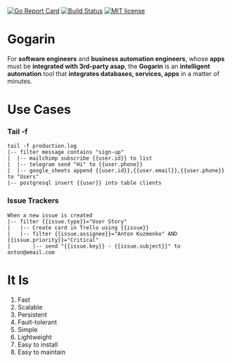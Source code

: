 [![Go Report Card](https://goreportcard.com/badge/github.com/antonkuzmenko/gogarin)](https://goreportcard.com/report/github.com/antonkuzmenko/gogarin)
[![Build Status](https://travis-ci.org/antonkuzmenko/gogarin.svg?branch=master)](https://travis-ci.org/antonkuzmenko/gogarin)
[![MIT license](https://img.shields.io/badge/license-MIT%202.0-blue.svg?style=flat-square)](https://github.com/antonkuzmenko/gogarin/blob/master/LICENSE)

# Gogarin
For **software engineers** and **business automation engineers**, whose **apps** must be **integrated with 3rd-party asap**, the **Gogarin** is an **intelligent automation** tool that **integrates databases, services, apps** in a matter of minutes.


# Use Cases

### Tail -f

```
tail -f production.log
|-- filter message contains "sign-up"
|  |-- mailchimp subscribe {{user.id}} to list
|  |-- telegram send "Hi" to {{user.phone}}
|  |-- google_sheets append {{user.id}},{{user.email}},{{user.phone}} to "Users"
|-- postgresql insert {{user}} into table clients
```

### Issue Trackers

```
When a new issue is created
|-- filter {{issue.type}}="User Story"
|   |-- Create card in Trello using {{issue}}
|   |-- filter {{issue.assignee}}="Anton Kuzmenko" AND {{issue.priority}}="Critical"
|       |-- send "{{issue.key}} - {{issue.subject}}" to anton@email.com
```

# It Is

1. Fast
1. Scalable
1. Persistent
1. Fault-tolerant
1. Simple
1. Lightweight
1. Easy to install
1. Easy to maintain
